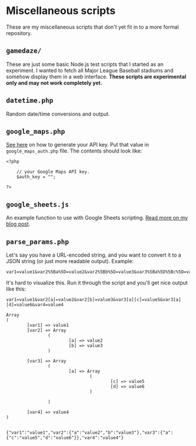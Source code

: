 Miscellaneous scripts
==========

These are my miscellaneous scripts that don't yet fit in to a more formal repository.

## `gamedaze/`

These are just some basic Node.js test scripts that I started as an experiment. I wanted to fetch all Major League Baseball stadiums and somehow display them in a web interface. **These scripts are experimental only and may not work completely yet.**

## `datetime.php`

Random date/time conversions and output.

## `google_maps.php`

[See here](https://developers.google.com/maps/documentation/javascript/tutorial#api_key) on how to generate your API key. Put that value in `google_maps_auth.php` file. The contents should look like:

	<?php

		// your Google Maps API key.
		$auth_key = "";

	?>

## `google_sheets.js`

An example function to use with Google Sheets scripting. [Read more on my blog post](http://blog.matt.thomm.es/post/135857895761/google-sheets-programming).

## `parse_params.php`

Let's say you have a URL-encoded string, and you want to convert it to a JSON string (or just more readable output). Example:

	var1=value1&var2%5Ba%5D=value2&var2%5Bb%5D=value3&var3%5Ba%5D%5Bc%5D=value5&var3%5Ba%5D%5Bd%5D=value6&var4=value4

It's hard to visualize this. Run it through the script and you'll get nice output like this:

	var1=value1&var2[a]=value2&var2[b]=value3&var3[a][c]=value5&var3[a][d]=value6&var4=value4

	Array
	(
			[var1] => value1
			[var2] => Array
					(
							[a] => value2
							[b] => value3
					)

			[var3] => Array
					(
							[a] => Array
									(
											[c] => value5
											[d] => value6
									)

					)

			[var4] => value4
	)


	{"var1":"value1","var2":{"a":"value2","b":"value3"},"var3":{"a":{"c":"value5","d":"value6"}},"var4":"value4"}